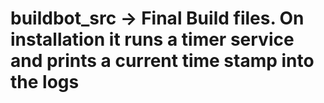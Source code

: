 # buildbot_src -> Final Build files. On installation it runs a timer service and prints a current time stamp into the logs

